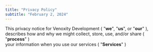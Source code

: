 ```yaml
---
title: "Privacy Policy"
subtitle: "February 2, 2024"
---
```


<div class="question" style="word-wrap: break-word !important;">
  <span style="text-align: left;">
    This privacy notice for
    Venoxity Development
    (
    "<strong>we</strong>",
    "<strong>us</strong>", or
    "<strong>our</strong>"
    ), describes how and why we might collect, store, use, and/or share (
    "<strong>process</strong>"
    ) <br/>
    your information when you use our services (
    "<strong>Services</strong>"
    )
  </span>
</div>
